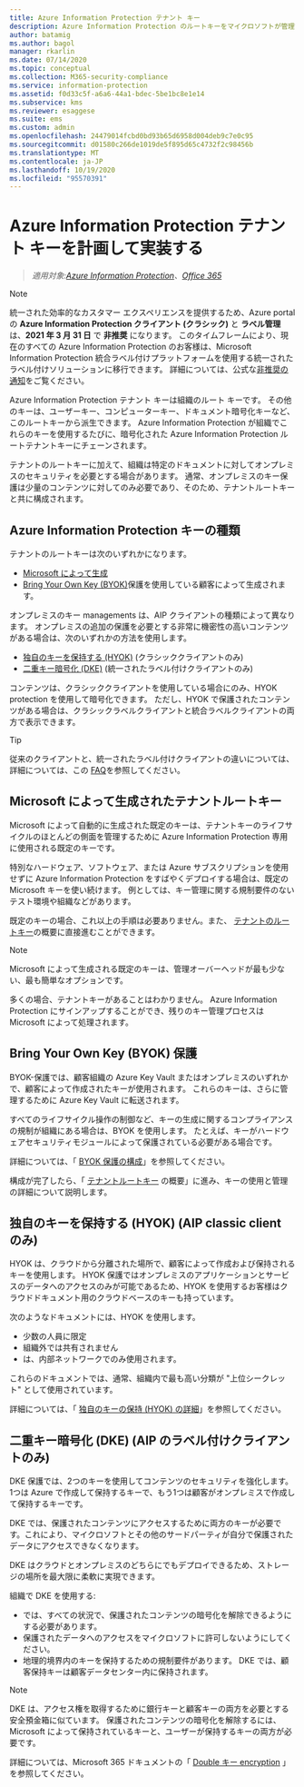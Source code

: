 ```yaml
---
title: Azure Information Protection テナント キー
description: Azure Information Protection のルートキーをマイクロソフトが管理するのではなく、特定の規制に準拠するために、テナントのこのキーを作成して管理することをお勧めします。
author: batamig
ms.author: bagol
manager: rkarlin
ms.date: 07/14/2020
ms.topic: conceptual
ms.collection: M365-security-compliance
ms.service: information-protection
ms.assetid: f0d33c5f-a6a6-44a1-bdec-5be1bc8e1e14
ms.subservice: kms
ms.reviewer: esaggese
ms.suite: ems
ms.custom: admin
ms.openlocfilehash: 24479014fcbd0bd93b65d6958d004deb9c7e0c95
ms.sourcegitcommit: d01580c266de1019de5f895d65c4732f2c98456b
ms.translationtype: MT
ms.contentlocale: ja-JP
ms.lasthandoff: 10/19/2020
ms.locfileid: "95570391"
---
```

# <a name="planning-and-implementing-your-azure-information-protection-tenant-key"></a>Azure Information Protection テナント キーを計画して実装する

>*適用対象:[Azure Information Protection](https://azure.microsoft.com/pricing/details/information-protection)、[Office 365](https://download.microsoft.com/download/E/C/F/ECF42E71-4EC0-48FF-AA00-577AC14D5B5C/Azure_Information_Protection_licensing_datasheet_EN-US.pdf)*

>[!NOTE] 
> 統一された効率的なカスタマー エクスペリエンスを提供するため、Azure portal の **Azure Information Protection クライアント (クラシック)** と **ラベル管理** は、**2021 年 3 月 31 日** で **非推奨** になります。 このタイムフレームにより、現在のすべての Azure Information Protection のお客様は、Microsoft Information Protection 統合ラベル付けプラットフォームを使用する統一されたラベル付けソリューションに移行できます。 詳細については、公式な[非推奨の通知](https://aka.ms/aipclassicsunset)をご覧ください。

Azure Information Protection テナント キーは組織のルート キーです。 その他のキーは、ユーザーキー、コンピューターキー、ドキュメント暗号化キーなど、このルートキーから派生できます。 Azure Information Protection が組織でこれらのキーを使用するたびに、暗号化された Azure Information Protection ルートテナントキーにチェーンされます。

テナントのルートキーに加えて、組織は特定のドキュメントに対してオンプレミスのセキュリティを必要とする場合があります。 通常、オンプレミスのキー保護は少量のコンテンツに対してのみ必要であり、そのため、テナントルートキーと共に構成されます。

## <a name="azure-information-protection-key-types"></a>Azure Information Protection キーの種類

テナントのルートキーは次のいずれかになります。

- [Microsoft によって生成](#tenant-root-keys-generated-by-microsoft)
- [Bring Your Own Key (BYOK)](#bring-your-own-key-byok-protection)保護を使用している顧客によって生成されます。

オンプレミスのキー managements は、AIP クライアントの種類によって異なります。 オンプレミスの追加の保護を必要とする非常に機密性の高いコンテンツがある場合は、次のいずれかの方法を使用します。

- [独自のキーを保持する (HYOK)](#hold-your-own-key-hyok-aip-classic-client-only) (クラシッククライアントのみ)
- [二重キー暗号化 (DKE)](#double-key-encryption-dke-aip-unified-labeling-client-only) (統一されたラベル付けクライアントのみ)

コンテンツは、クラシッククライアントを使用している場合にのみ、HYOK protection を使用して暗号化できます。 ただし、HYOK で保護されたコンテンツがある場合は、クラシックラベルクライアントと統合ラベルクライアントの両方で表示できます。 

> [!TIP]
> 従来のクライアントと、統一されたラベル付けクライアントの違いについては、 詳細については、この [FAQ](faqs.md#whats-the-difference-between-the-azure-information-protection-classic-and-unified-labeling-clients)を参照してください。
>

## <a name="tenant-root-keys-generated-by-microsoft"></a>Microsoft によって生成されたテナントルートキー

Microsoft によって自動的に生成された既定のキーは、テナントキーのライフサイクルのほとんどの側面を管理するために Azure Information Protection 専用に使用される既定のキーです。

特別なハードウェア、ソフトウェア、または Azure サブスクリプションを使用せずに Azure Information Protection をすばやくデプロイする場合は、既定の Microsoft キーを使い続けます。 例としては、キー管理に関する規制要件のないテスト環境や組織などがあります。

既定のキーの場合、これ以上の手順は必要ありません。また、 [テナントのルートキー](get-started-tenant-root-keys.md)の概要に直接進むことができます。

> [!NOTE]
> Microsoft によって生成される既定のキーは、管理オーバーヘッドが最も少ない、最も簡単なオプションです。
>
> 多くの場合、テナントキーがあることはわかりません。 Azure Information Protection にサインアップすることができ、残りのキー管理プロセスは Microsoft によって処理されます。

## <a name="bring-your-own-key-byok-protection"></a>Bring Your Own Key (BYOK) 保護

BYOK-保護では、顧客組織の Azure Key Vault またはオンプレミスのいずれかで、顧客によって作成されたキーが使用されます。 これらのキーは、さらに管理するために Azure Key Vault に転送されます。

すべてのライフサイクル操作の制御など、キーの生成に関するコンプライアンスの規制が組織にある場合は、BYOK を使用します。 たとえば、キーがハードウェアセキュリティモジュールによって保護されている必要がある場合です。

詳細については、「 [BYOK 保護の構成](byok-price-restrictions.md)」を参照してください。 

構成が完了したら、「 [テナントルートキー](get-started-tenant-root-keys.md) の概要」に進み、キーの使用と管理の詳細について説明します。

## <a name="hold-your-own-key-hyok-aip-classic-client-only"></a>独自のキーを保持する (HYOK) (AIP classic client のみ)

HYOK は、クラウドから分離された場所で、顧客によって作成および保持されるキーを使用します。 HYOK 保護ではオンプレミスのアプリケーションとサービスのデータへのアクセスのみが可能であるため、HYOK を使用するお客様はクラウドドキュメント用のクラウドベースのキーも持っています。

次のようなドキュメントには、HYOK を使用します。

- 少数の人員に限定
- 組織外では共有されません
- は、内部ネットワークでのみ使用されます。

これらのドキュメントでは、通常、組織内で最も高い分類が "上位シークレット" として使用されています。

詳細については、「 [独自のキーの保持 (HYOK) の詳細](configure-adrms-restrictions.md)」を参照してください。

## <a name="double-key-encryption-dke-aip-unified-labeling-client-only"></a>二重キー暗号化 (DKE) (AIP のラベル付けクライアントのみ)

DKE 保護では、2つのキーを使用してコンテンツのセキュリティを強化します。1つは Azure で作成して保持するキーで、もう1つは顧客がオンプレミスで作成して保持するキーです。

DKE では、保護されたコンテンツにアクセスするために両方のキーが必要です。これにより、マイクロソフトとその他のサードパーティが自分で保護されたデータにアクセスできなくなります。

DKE はクラウドとオンプレミスのどちらにでもデプロイできるため、ストレージの場所を最大限に柔軟に実現できます。

組織で DKE を使用する:

- では、すべての状況で、保護されたコンテンツの暗号化を解除できるようにする必要があります。
- 保護されたデータへのアクセスをマイクロソフトに許可しないようにしてください。
- 地理的境界内のキーを保持するための規制要件があります。 DKE では、顧客保持キーは顧客データセンター内に保持されます。

> [!NOTE]
> DKE は、アクセス権を取得するために銀行キーと顧客キーの両方を必要とする安全預金箱に似ています。
> 保護されたコンテンツの暗号化を解除するには、Microsoft によって保持されているキーと、ユーザーが保持するキーの両方が必要です。

詳細については、Microsoft 365 ドキュメントの「 [Double キー encryption](/microsoft-365/compliance/double-key-encryption) 」を参照してください。